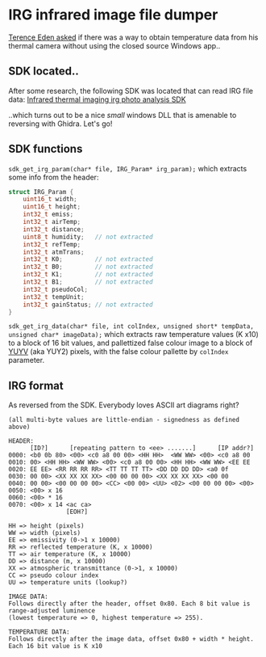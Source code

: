 # IRG infrared image file dumper

[Terence Eden asked](https://shkspr.mobi/blog/2023/02/reverse-engineering-the-irg-infrared-thermal-imaging-format-help-needed/)
if there was a way to obtain temperature data from his thermal camera without using the closed source Windows app..

## SDK located..

After some research, the following SDK was located that can read IRG file data:
[Infrared thermal imaging irg photo analysis SDK](https://www.autelrobotics.com/download/139.html)

..which turns out to be a nice _small_ windows DLL that is amenable to reversing with Ghidra. Let's go!

## SDK functions

`sdk_get_irg_param(char* file, IRG_Param* irg_param);` which extracts some info from the header:<br/>
```C
struct IRG_Param {
	uint16_t width;
	uint16_t height;
	int32_t emiss;
	int32_t airTemp;
	int32_t distance;
	uint8_t humidity;	// not extracted
	int32_t refTemp;
	int32_t atmTrans;
	int32_t K0;			// not extracted
	int32_t B0;			// not extracted
	int32_t K1;			// not extracted
	int32_t B1;			// not extracted
	int32_t pseudoCol;
	int32_t tempUnit;
	int32_t gainStatus;	// not extracted
}
```

`sdk_get_irg_data(char* file, int colIndex, unsigned short* tempData, unsigned char* imageData);`
which extracts raw temperature values (K x10) to a block of 16 bit values, and pallettized false colour
image to a block of
[YUYV](https://web.archive.org/web/20211011140723/https://www.fourcc.org/pixel-format/yuv-yuy2/)
(aka YUY2) pixels, with the false colour pallette by `colIndex` parameter.

## IRG format

As reversed from the SDK. Everybody loves ASCII art diagrams right?
```text
(all multi-byte values are little-endian - signedness as defined above)

HEADER:
      [ID?]      [repeating pattern to <ee> .......]      [IP addr?]
0000: <b0 0b 80> <00> <c0 a8 00 00> <HH HH>  <WW WW> <00> <c0 a8 00
0010: 00> <HH HH> <WW WW> <00> <c0 a8 00 00> <HH HH> <WW WW> <EE EE
0020: EE EE> <RR RR RR RR> <TT TT TT TT> <DD DD DD DD> <a0 0f
0030: 00 00> <XX XX XX XX> <00 00 00 00> <XX XX XX XX> <00 00
0040: 00 00> <00 00 00 00> <CC> <00 00> <UU> <02> <00 00 00 00> <00>
0050: <00> x 16
0060: <00> * 16
0070: <00> x 14 <ac ca>
                [EOH?]

HH => height (pixels)
WW => width (pixels)
EE => emissivity (0->1 x 10000)
RR => reflected temperature (K, x 10000)
TT => air temperature (K, x 10000)
DD => distance (m, x 10000)
XX => atmospheric transmittance (0->1, x 10000)
CC => pseudo colour index
UU => temperature units (lookup?)

IMAGE DATA:
Follows directly after the header, offset 0x80. Each 8 bit value is range-adjusted luminence
(lowest temperature => 0, highest temperature => 255).

TEMPERATURE DATA:
Follows directly after the image data, offset 0x80 + width * height. Each 16 bit value is K x10
```

